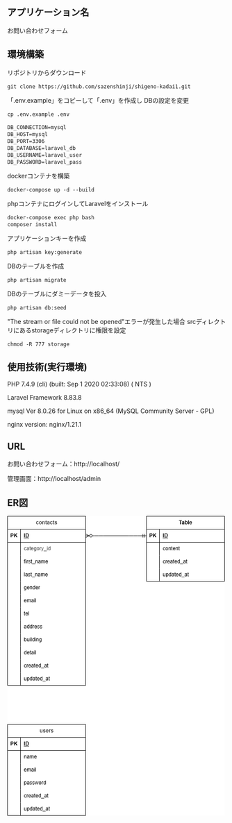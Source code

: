 ## アプリケーション名
お問い合わせフォーム


## 環境構築
リポジトリからダウンロード
```
git clone https://github.com/sazenshinji/shigeno-kadai1.git
```
「.env.example」をコピーして「.env」を作成し DBの設定を変更
```
cp .env.example .env
```
```
DB_CONNECTION=mysql
DB_HOST=mysql
DB_PORT=3306
DB_DATABASE=laravel_db
DB_USERNAME=laravel_user
DB_PASSWORD=laravel_pass
```
dockerコンテナを構築
```
docker-compose up -d --build
```
phpコンテナにログインしてLaravelをインストール
```
docker-compose exec php bash
composer install
```
アプリケーションキーを作成
```
php artisan key:generate
```
DBのテーブルを作成
```
php artisan migrate
```
DBのテーブルにダミーデータを投入
```
php artisan db:seed
```
"The stream or file could not be opened"エラーが発生した場合
srcディレクトリにあるstorageディレクトリに権限を設定
```
chmod -R 777 storage
```

## 使用技術(実行環境)
PHP 7.4.9 (cli) (built: Sep  1 2020 02:33:08) ( NTS )

Laravel Framework 8.83.8

mysql  Ver 8.0.26 for Linux on x86_64 (MySQL Community Server - GPL)

nginx version: nginx/1.21.1


## URL
お問い合わせフォーム：http://localhost/

管理画面：http://localhost/admin

## ER図
![ER図](ER.drawio.png)


